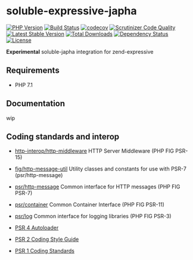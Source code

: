 # soluble-expressive-japha  

[![PHP Version](http://img.shields.io/badge/php-7.1+-ff69b4.svg)](https://packagist.org/packages/soluble/expressive-japha)
[![Build Status](https://travis-ci.org/belgattitude/soluble-expressive-japha.svg?branch=master)](https://travis-ci.org/belgattitude/soluble-expressive-japha)
[![codecov](https://codecov.io/gh/belgattitude/soluble-expressive-japha/branch/master/graph/badge.svg)](https://codecov.io/gh/belgattitude/soluble-expressive-japha)
[![Scrutinizer Code Quality](https://scrutinizer-ci.com/g/belgattitude/soluble-expressive-japha/badges/quality-score.png?b=master)](https://scrutinizer-ci.com/g/belgattitude/soluble-expressive-japha/?branch=master)
[![Latest Stable Version](https://poser.pugx.org/soluble/expressive-japha/v/stable.svg)](https://packagist.org/packages/soluble/expressive-japha)
[![Total Downloads](https://poser.pugx.org/soluble/expressive-japha/downloads.png)](https://packagist.org/packages/soluble/expressive-japha)
[![Dependency Status](https://www.versioneye.com/user/projects/592f1c3770335e0065d3baff/badge.svg?style=flat)](https://www.versioneye.com/user/projects/592f1c3770335e0065d3baff)
[![License](https://poser.pugx.org/soluble/expressive-japha/license.png)](https://packagist.org/packages/soluble/expressive-japha)


**Experimental** soluble-japha integration for zend-expressive 


## Requirements

* PHP 7.1 

## Documentation

wip

  
## Coding standards and interop

* [http-interop/http-middleware](https://github.com/http-interop/http-middleware) HTTP Server Middleware (PHP FIG PSR-15)
* [fig/http-message-util](https://github.com/php-fig/http-message-util) Utility classes and constants for use with PSR-7 (psr/http-message)
* [psr/http-message](http://www.php-fig.org/psr/psr-7/) Common interface for HTTP messages (PHP FIG PSR-7)
* [psr/container](http://www.php-fig.org/psr/psr-11/) Common Container Interface (PHP FIG PSR-11)
* [psr/log](https://github.com/php-fig/log) Common interface for logging libraries (PHP FIG PSR-3)

* [PSR 4 Autoloader](https://github.com/php-fig/fig-standards/blob/master/accepted/PSR-4-autoloader.md)
* [PSR 2 Coding Style Guide](https://github.com/php-fig/fig-standards/blob/master/accepted/PSR-2-coding-style-guide.md)
* [PSR 1 Coding Standards](https://github.com/php-fig/fig-standards/blob/master/accepted/PSR-1-basic-coding-standard.md)

